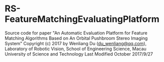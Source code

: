 # RS-FeatureMatchingEvaluatingPlatform
Source code for paper "An Automatic Evaluation Platform for Feature Matching Algorithms Based on An Orbital Pushbroom Stereo Imaging System"
Copyright (c) 2017 by Wenliang Du (du_wenliang@qq.com), 
Laboratory of Robotic Vision, School of Engineering Science, Macau University of Science and Technology
Last Modified October 2017/9/27
